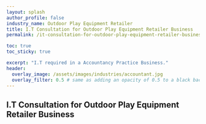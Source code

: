 ```yaml
---
layout: splash 
author_profile: false 
industry_name: Outdoor Play Equipment Retailer
title: I.T Consultation for Outdoor Play Equipment Retailer Business
permalink: /it-consultation-for-outdoor-play-equipment-retailer-business

toc: true
toc_sticky: true

excerpt: "I.T required in a Accountancy Practice Business."
header:
  overlay_image: /assets/images/industries/accountant.jpg
  overlay_filter: 0.5 # same as adding an opacity of 0.5 to a black background
---
```


## I.T Consultation for Outdoor Play Equipment Retailer Business
